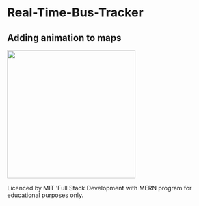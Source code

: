 # Real-Time-Bus-Tracker

## Adding animation to maps

<img src= "map.png" width='300'/>

Licenced by MIT 'Full Stack Development with MERN program for educational purposes only.
